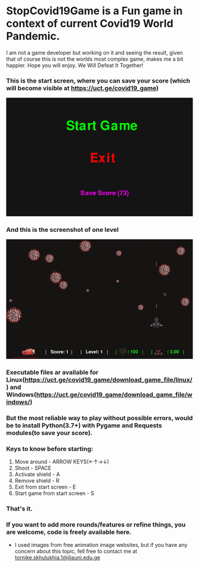 # StopCovid19Game is a Fun game in context of current Covid19 World Pandemic.
I am not a game developer but working on it and seeing the result, given that of course this is not the worlds most complex game, makes me a bit happier.
Hope you will enjoy. We Will Defeat It Together!

### This is the start screen, where you can save your score (which will become visible at https://uct.ge/covid19_game)
![start_screen](./stop_covid/start_screen.png)

### And this is the screenshot of one level
![game_image](./stop_covid/game_image.png)

### Executable files ar available for Linux(https://uct.ge/covid19_game/download_game_file/linux/) and Windows(https://uct.ge/covid19_game/download_game_file/windows/)
### But the most reliable way to play without possible errors, would be to install Python(3.7+) with Pygame and Requests modules(to save your score).

### Keys to know before starting:
1) Move around - ARROW KEYS(←↑→↓)
2) Shoot - SPACE
3) Activate shield - A
4) Remove shield - R
5) Exit from start screen - E
6) Start game from start screen - S
### That's it.

### If you want to add more rounds/features or refine things, you are welcome, code is freely available here.

* I used images from free animation image websites, but if you have any concern about this topic, fell free to contact me at tornike.skhulukhia.1@iliauni.edu.ge
